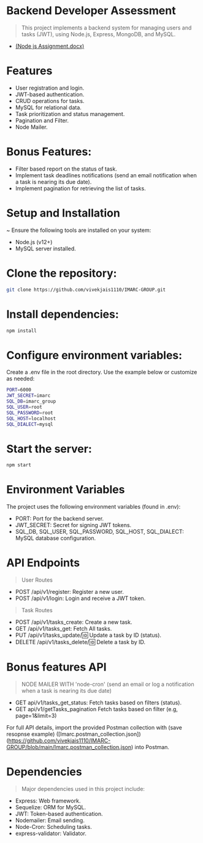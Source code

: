 # Backend Developer Assessment
> This project implements a backend system for managing users and tasks (JWT), using Node.js, Express, MongoDB, and MySQL.
- [(Node js Assignment.docx)](https://github.com/vivekjais1110/IMARC-GROUP/blob/main/Node%20js%20Assignment.docx)

# Features
- User registration and login.
- JWT-based authentication.
- CRUD operations for tasks.
- MySQL for relational data.
- Task prioritization and status management.
- Pagination and Filter.
- Node Mailer.

# Bonus Features: 
- Filter based report on the status of task. 
- Implement task deadlines notifications (send an email notification when a task is nearing 
its due date). 
- Implement pagination for retrieving the list of tasks. 

# Setup and Installation
~ Ensure the following tools are installed on your system:
- Node.js (v12+)
- MySQL server installed.

# Clone the repository:
```sh
git clone https://github.com/vivekjais1110/IMARC-GROUP.git
```
# Install dependencies:
```sh
npm install
```

# Configure environment variables:
Create a .env file in the root directory.
Use the example below or customize as needed:
```sh
PORT=6000
JWT_SECRET=imarc
SQL_DB=imarc_group
SQL_USER=root
SQL_PASSWORD=root
SQL_HOST=localhost
SQL_DIALECT=mysql
```
# Start the server:
```sh
npm start
```

# Environment Variables
The project uses the following environment variables (found in .env):

- PORT: Port for the backend server.
- JWT_SECRET: Secret for signing JWT tokens.
- SQL_DB, SQL_USER, SQL_PASSWORD, SQL_HOST, SQL_DIALECT: MySQL database configuration.

# API Endpoints
> User Routes
- POST /api/v1/register: Register a new user.
- POST /api/v1/login: Login and receive a JWT token.

> Task Routes
- POST /api/v1/tasks_create: Create a new task.
- GET /api/v1/tasks_get: Fetch All tasks.
- PUT /api/v1/tasks_update/:id: Update a task by ID (status).
- DELETE /api/v1/tasks_delete/:id: Delete a task by ID.
 
# Bonus features API
> NODE MAILER WITH 'node-cron' (send an email or log a notification when a task is nearing its due date)
- GET api/v1/tasks_get_status: Fetch tasks based on filters (status).
- GET api/v1/getTasks_pagination Fetch tasks based on filter (e.g, page=1&limit=3)

For full API details, import the provided Postman collection with (save resopnse example) ([Imarc.postman_collection.json])(https://github.com/vivekjais1110/IMARC-GROUP/blob/main/Imarc.postman_collection.json) into Postman.

# Dependencies
> Major dependencies used in this project include:

- Express: Web framework.
- Sequelize: ORM for MySQL.
- JWT: Token-based authentication.
- Nodemailer: Email sending.
- Node-Cron: Scheduling tasks.
- express-validator: Validator.
  
